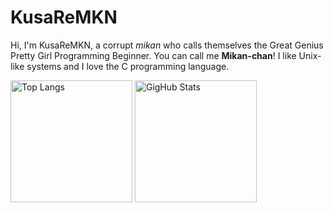 # KusaReMKN

Hi, I'm KusaReMKN, a corrupt *mikan* who calls themselves the Great Genius
Pretty Girl Programming Beginner.  You can call me **Mikan-chan**!
I like Unix-like systems and I love the C programming language.

<picture>
<source
	srcset="https://github-readme-stats.vercel.app/api/top-langs/?username=KusaReMKN&layout=compact&langs_count=8"
	media="(prefers-color-scheme: light), (prefers-color-scheme: no-preference)"
/>
<source
	srcset="https://github-readme-stats.vercel.app/api/top-langs/?username=KusaReMKN&layout=compact&langs_count=8&theme=github_dark"
	media="(prefers-color-scheme: dark)"
/>
<img
	src="https://github-readme-stats.vercel.app/api/top-langs/?username=KusaReMKN&layout=compact&langs_count=8"
	alt="Top Langs"
	height="195"
/>
</picture>
<picture>
<source
	srcset="https://github-readme-stats.vercel.app/api?username=KusaReMKN&show_icons=true&count_private=true"
	media="(prefers-color-scheme: light), (prefers-color-scheme: no-preference)"
/>
<source
	srcset="https://github-readme-stats.vercel.app/api?username=KusaReMKN&show_icons=true&count_private=true&theme=github_dark"
	media="(prefers-color-scheme: dark)"
/>
<img
	src="https://github-readme-stats.vercel.app/api?username=KusaReMKN&show_icons=true&count_private=true"
	alt="GigHub Stats"
	height="195"
/>
